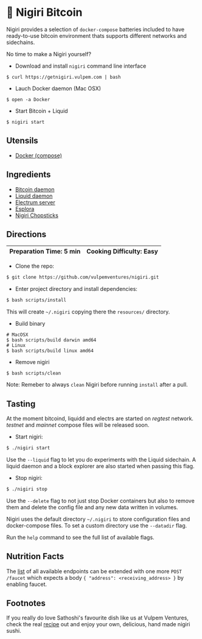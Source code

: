# 🍣 Nigiri Bitcoin

Nigiri provides a selection of `docker-compose` batteries included to have ready-to-use bitcoin environment thats supports different networks and sidechains.

No time to make a Nigiri yourself?


* Download and install `nigiri` command line interface

```
$ curl https://getnigiri.vulpem.com | bash
```

* Lauch Docker daemon (Mac OSX)

```
$ open -a Docker
``` 

* Start Bitcoin + Liquid

```
$ nigiri start
```

## Utensils

* [Docker (compose)](https://docs.docker.com/compose/)

## Ingredients

* [Bitcoin daemon](https://bitcoin.org/en/bitcoin-core/)
* [Liquid daemon](https://blockstream.com/liquid/)
* [Electrum server](https://github.com/Blockstream/electrs)
* [Esplora](https://github.com/Blockstream/esplora)
* [Nigiri Chopsticks](https://github.com/vulpemventures/nigiri-chopsticks)

## Directions

| Preparation Time: 5 min  | Cooking Difficulty: Easy |
| --- | --- |

* Clone the repo:

```bash
$ git clone https://github.com/vulpemventures/nigiri.git
```

* Enter project directory and install dependencies:

```bash
$ bash scripts/install
```

This will create `~/.nigiri` copying there the `resources/` directory.

* Build binary 
```
# MacOSX
$ bash scripts/build darwin amd64
# Linux 
$ bash scripts/build linux amd64
```

* Remove nigiri
```
$ bash scripts/clean
```

Note: Remeber to always `clean` Nigiri before running `install` after a pull.

## Tasting

At the moment bitcoind, liquidd and electrs are started on *regtest* network. *testnet* and *mainnet* compose files will be released soon.


*  Start nigiri:

```bash
$ ./nigiri start
```

Use the `--liquid` flag to let you do experiments with the Liquid sidechain. A liquid daemon and a block explorer are also started when passing this flag.

* Stop nigiri:

```bash
$ ./nigiri stop
```

Use the `--delete` flag to not just stop Docker containers but also to remove them and delete the config file and any new data written in volumes.


Nigiri uses the default directory `~/.nigiri` to store configuration files and docker-compose files.
To set a custom directory use the `--datadir` flag.

Run the `help` command to see the full list of available flags.

## Nutrition Facts

The [list](https://github.com/blockstream/esplora/blob/master/API.md) of all available endpoints can be extended with one more `POST /faucet` which expects a body `{ "address": <receiving_address> }` by enabling faucet.

## Footnotes

If you really do love Sathoshi's favourite dish like us at Vulpem Ventures, check the real [recipe](https://www.allrecipes.com/recipe/228952/nigiri-sushi/) out and enjoy your own, delicious, hand made nigiri sushi.
